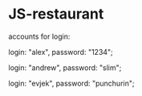 # JS-restaurant
accounts for login:

  login: "alex",
  password: "1234";
  
  login: "andrew",
  password: "slim";
  
  login: "evjek",
  password: "punchurin";
